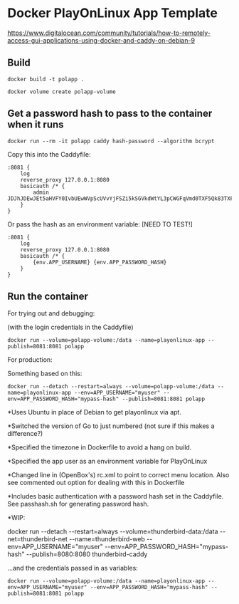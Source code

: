 # Docker PlayOnLinux App Template

https://www.digitalocean.com/community/tutorials/how-to-remotely-access-gui-applications-using-docker-and-caddy-on-debian-9


## Build

```
docker build -t polapp .

docker volume create polapp-volume
```

## Get a password hash to pass to the container when it runs

```
docker run --rm -it polapp caddy hash-password --algorithm bcrypt

```

Copy this into the Caddyfile:

```
:8081 {
    log
    reverse_proxy 127.0.0.1:8080
    basicauth /* {
        admin JDJhJDEwJEt5aHVFY0IvbUEwWVpScUVvYjFSZi5kSGVkdWtYL3pCWGFqVmd0TXF5Qk83TXFrMnVBUEFP
    }
}
```

Or pass the hash as an environment variable: [NEED TO TEST!]

```
:8081 {
    log
    reverse_proxy 127.0.0.1:8080
    basicauth /* {
        {env.APP_USERNAME} {env.APP_PASSWORD_HASH}
    }
}
```


## Run the container

For trying out and debugging:

(with the login credentials in the Caddyfile)

```
docker run --volume=polapp-volume:/data --name=playonlinux-app --publish=8081:8081 polapp
```

For production:

Something based on this:

```
docker run --detach --restart=always --volume=polapp-volume:/data --name=playonlinux-app --env=APP_USERNAME="myuser" --env=APP_PASSWORD_HASH="mypass-hash" --publish=8081:8081 polapp
```

*Uses Ubuntu in place of Debian to get playonlinux via apt.

*Switched the version of Go to just numbered (not sure if this makes a difference?)

*Specified the timezone in Dockerfile to avoid a hang on build.

*Specified the app user as an environment variable for PlayOnLinux

*Changed line in (OpenBox's) rc.xml to point to correct menu location. Also see commented
out option for dealing with this in Dockerfile

*Includes basic authentication with a password hash set in the Caddyfile. See passhash.sh for
generating password hash.

*WIP:

docker run --detach --restart=always --volume=thunderbird-data:/data --net=thunderbird-net --name=thunderbird-web --env=APP_USERNAME="myuser" --env=APP_PASSWORD_HASH="mypass-hash" --publish=8080:8080 thunderbird-caddy

...and the credentials passed in as variables:

```
docker run --volume=polapp-volume:/data --name=playonlinux-app --env=APP_USERNAME="myuser" --env=APP_PASSWORD_HASH="mypass-hash" --publish=8081:8081 polapp
```

